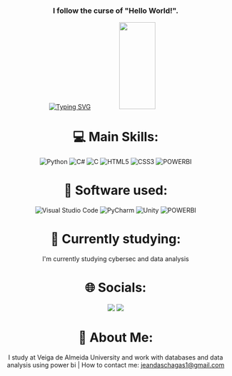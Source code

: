 <div align = "center">

### I follow the curse of "Hello World!".

  [![Typing SVG](https://readme-typing-svg.herokuapp.com/?color=F08080&size=35&center=true&vCenter=true&width=1000&lines=My+name+is+Jean;I'm+20+years+old;I'm+from+Brazil,+RJ)](https://git.io/typing-svg)
  <img width="40%" height="195px" src="https://github-readme-stats.vercel.app/api/top-langs/?username=ChagasJean&layout=compact&hide_border=true&title_color=F08080&text_color=FFFFFF&bg_color=0d1117" />

  <h1>💻 Main Skills:</h1>

![Python](https://img.shields.io/badge/python-3670A0?style=for-the-badge&logo=python&logoColor=ffdd54)
![C#](https://img.shields.io/badge/c%23-%23008080.svg?style=for-the-badge&logo=c-sharp&logoColor=white)
![C](https://img.shields.io/badge/c-%2300599C.svg?style=for-the-badge&logo=c&logoColor=white)
![HTML5](https://img.shields.io/badge/html5-%23E34F26.svg?style=for-the-badge&logo=html5&logoColor=white)
![CSS3](https://img.shields.io/badge/css3-%231572B6.svg?style=for-the-badge&logo=css3&logoColor=white)
![POWERBI](https://img.shields.io/badge/powerbi-%23FF9900.svg?style=for-the-badge&logo=powerbi&logoColor=white)

  <h1>📝 Software used:</h1>

![Visual Studio Code](https://img.shields.io/badge/Visual%20Studio%20Code-0078d7.svg?style=for-the-badge&logo=visual-studio-code&logoColor=white)
![PyCharm](https://img.shields.io/badge/pycharm-143?style=for-the-badge&logo=pycharm&logoColor=black&color=black&labelColor=green)
![Unity](https://img.shields.io/badge/unity-%23000000.svg?style=for-the-badge&logo=unity&logoColor=white)
![POWERBI](https://img.shields.io/badge/powerbi-%23FF9900.svg?style=for-the-badge&logo=powerbi&logoColor=white)

  <h1>📝 Currently studying:</h1>

I'm currently studying cybersec and data analysis
  
  <h1>🌐 Socials:</h1>
 
<a href="https://www.instagram.com/jeandxs_/" target="_blank"><img src="https://img.shields.io/badge/-Instagram-%23E4405F?style=for-the-badge&logo=instagram&logoColor=white" target="_blank"></a>
<a href="https://www.linkedin.com/in/jean-das-chagas-825a27234/" target="_blank"><img src="https://img.shields.io/badge/-LinkedIn-%230077B5?style=for-the-badge&logo=linkedin&logoColor=white" target="_blank"></a>  
 
 # 💫 About Me:
I study at Veiga de Almeida University and work with databases and data analysis using power bi | How to contact me: jeandaschagas1@gmail.com

<!-- Proudly created with GPRM ( https://gprm.itsvg.in ) -->
